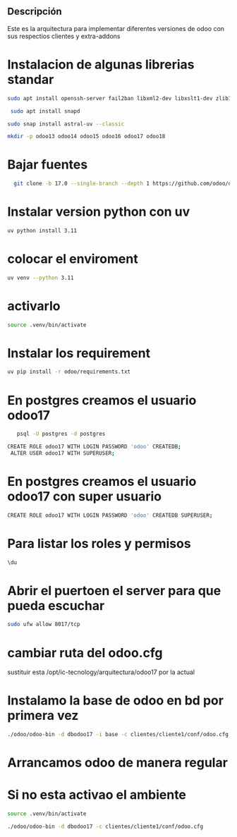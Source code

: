 ## Descripción
Este es la arquitectura para implementar diferentes versiones de odoo con sus respectios clientes y extra-addons

# Instalacion de algunas librerias standar
```bash
sudo apt install openssh-server fail2ban libxml2-dev libxslt1-dev zlib1g-dev libsasl2-dev libldap2-dev build-essential libssl-dev libffi-dev libmysqlclient-dev libpq-dev libjpeg8-dev liblcms2-dev libblas-dev libatlas-base-dev git curl   fontconfig libxrender1 xfonts-75dpi xfonts-base -y
```
```bash
 sudo apt install snapd
 ```
 ```bash
 sudo snap install astral-uv --classic
 ```
 ```bash
 mkdir -p odoo13 odoo14 odoo15 odoo16 odoo17 odoo18
 ```
# Bajar fuentes
```bash
  git clone -b 17.0 --single-branch --depth 1 https://github.com/odoo/odoo.git odoo
```
# Instalar version python con uv
```bash
uv python install 3.11
```
# colocar el enviroment
```bash
uv venv --python 3.11
```
# activarlo
```bash
source .venv/bin/activate
```
# Instalar los requirement
```bash
uv pip install -r odoo/requirements.txt
```
# En postgres creamos el usuario odoo17
```bash
   psql -U postgres -d postgres
```
```bash
CREATE ROLE odoo17 WITH LOGIN PASSWORD 'odoo' CREATEDB;
 ALTER USER odoo17 WITH SUPERUSER;
```
# En postgres creamos el usuario odoo17 con super usuario
```bash
CREATE ROLE odoo17 WITH LOGIN PASSWORD 'odoo' CREATEDB SUPERUSER;
```
# Para listar los roles y permisos
```bash
\du
```
# Abrir el puertoen el server para que pueda escuchar
```bash
sudo ufw allow 8017/tcp
```
# cambiar ruta del odoo.cfg
 sustituir esta /opt/ic-tecnology/arquitectura/odoo17 por la actual

# Instalamo la base de odoo en bd por primera vez
```bash
./odoo/odoo-bin -d dbodoo17 -i base -c clientes/cliente1/conf/odoo.cfg
```
# Arrancamos odoo de manera regular
# Si no esta activao el ambiente
```bash
source .venv/bin/activate
```
```bash
./odoo/odoo-bin -d dbodoo17 -c clientes/cliente1/conf/odoo.cfg
```